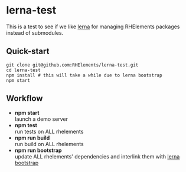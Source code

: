 # lerna-test

This is a test to see if we like [lerna][lerna] for managing RHElements packages instead of submodules.

## Quick-start

    git clone git@github.com:RHElements/lerna-test.git
    cd lerna-test
    npm install # this will take a while due to lerna bootstrap
    npm start

## Workflow

 - **npm start** <br> launch a demo server
 - **npm test** <br> run tests on ALL rhelements
 - **npm run build** <br> run build on ALL rhelements
 - **npm run bootstrap** <br> update ALL rhelements' dependencies and interlink them with [lerna bootstrap][lerna-bs]

[lerna]: https://github.com/lerna/lerna
[lerna-bs]: https://github.com/lerna/lerna#bootstrap
